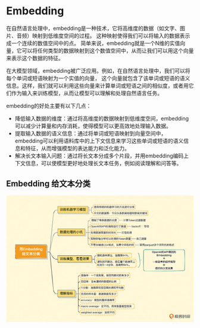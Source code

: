 # Embedding
在自然语言处理中，embedding是一种技术，它将高维度的数据（如文字、图片、音频）映射到低维度空间的过程。
这种映射使得我们可以将输入的数据表示成一个连续的数值空间中的点。
简单来说，embedding就是一个N维的实值向量，它可以将任何类型的数据映射到这个数值空间中，从而让我们可以用这个向量来表示这个数据的特征。

在大模型领域，embedding被广泛应用。例如，在自然语言处理中，我们可以将每个单词或短语映射为一个实值的向量，
这个向量就包含了该单词或短语的语义信息。这样，我们就可以利用这些向量来计算单词或短语之间的相似度，或者用它们作为输入来训练模型，从而让模型可以理解和处理自然语言任务。

embedding的好处主要有以下几点：
- 降低输入数据的维度：通过将高维度的数据映射到低维度空间，embedding可以减少计算量和内存消耗，使得模型可以更高效地处理输入数据。
- 提取输入数据的语义信息：通过将单词或短语映射到向量空间中，embedding可以利用语料库中的上下文信息来学习这些单词或短语的语义信息和特征，从而增强模型的表达能力和泛化能力。
- 解决长文本输入问题：通过将长文本分成多个片段，并用embedding编码上下文信息，可以使模型更好地处理长文本任务，例如阅读理解和问答等。


## Embedding 给文本分类

<img src="./images/Embedding给文本分类.webp" />